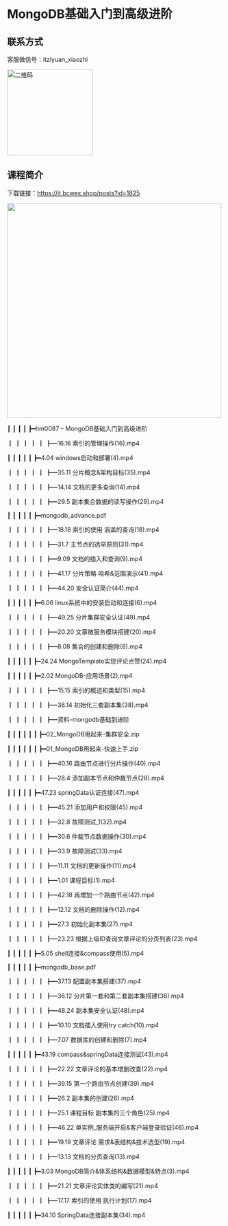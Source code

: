 # MongoDB基础入门到高级进阶

## 联系方式

客服微信号：itziyuan_xiaozhi

<img src="https://ziyuanyun.oss-cn-guangzhou.aliyuncs.com/common/20240614073449/666b82192834a.jpg" width="200" height="200" alt="二维码">

## 课程简介

下载链接：https://it.bcwex.shop/posts?id=1825

<img src="https://ziyuanyun.oss-cn-guangzhou.aliyuncs.com/yun/20240515183543/66448fff0d713.jpg" width="500" alt="">

  ┃ ┃ ┃ ┃ ┣━hm0087 &#8211; MongoDB基础入门到高级进阶

 ┃ ┃ ┃ ┃ ┃ ┣━16.16 索引的管理操作(16).mp4

 ┃ ┃ ┃ ┃ ┃ ┣━4.04 windows启动和部署(4).mp4

 ┃ ┃ ┃ ┃ ┃ ┣━35.11 分片概念&amp;架构目标(35).mp4

 ┃ ┃ ┃ ┃ ┃ ┣━14.14 文档的更多查询(14).mp4

 ┃ ┃ ┃ ┃ ┃ ┣━29.5 副本集合数据的读写操作(29).mp4

 ┃ ┃ ┃ ┃ ┃ ┣━mongodb_advance.pdf

 ┃ ┃ ┃ ┃ ┃ ┣━18.18 索引的使用 涵盖的查询(18).mp4

 ┃ ┃ ┃ ┃ ┃ ┣━31.7 主节点的选举原则(31).mp4

 ┃ ┃ ┃ ┃ ┃ ┣━9.09 文档的插入和查询(9).mp4

 ┃ ┃ ┃ ┃ ┃ ┣━41.17 分片策略 哈希&amp;范围演示(41).mp4

 ┃ ┃ ┃ ┃ ┃ ┣━44.20 安全认证简介(44).mp4

 ┃ ┃ ┃ ┃ ┃ ┣━6.06 linux系统中的安装启动和连接(6).mp4

 ┃ ┃ ┃ ┃ ┃ ┣━49.25 分片集群安全认证(49).mp4

 ┃ ┃ ┃ ┃ ┃ ┣━20.20 文章微服务模块搭建(20).mp4

 ┃ ┃ ┃ ┃ ┃ ┣━8.08 集合的创建和删除(8).mp4

 ┃ ┃ ┃ ┃ ┃ ┣━24.24 MongoTemplate实现评论点赞(24).mp4

 ┃ ┃ ┃ ┃ ┃ ┣━2.02 MongoDB-应用场景(2).mp4

 ┃ ┃ ┃ ┃ ┃ ┣━15.15 索引的概述和类型(15).mp4

 ┃ ┃ ┃ ┃ ┃ ┣━38.14 初始化三套副本集(38).mp4

 ┃ ┃ ┃ ┃ ┃ ┣━资料-mongodb基础到进阶

 ┃ ┃ ┃ ┃ ┃ ┃ ┣━02_MongoDB用起来-集群安全.zip

 ┃ ┃ ┃ ┃ ┃ ┃ ┣━01_MongoDB用起来-快速上手.zip

 ┃ ┃ ┃ ┃ ┃ ┣━40.16 路由节点进行分片操作(40).mp4

 ┃ ┃ ┃ ┃ ┃ ┣━28.4 添加副本节点和仲裁节点(28).mp4

 ┃ ┃ ┃ ┃ ┃ ┣━47.23 springData认证连接(47).mp4

 ┃ ┃ ┃ ┃ ┃ ┣━45.21 添加用户和权限(45).mp4

 ┃ ┃ ┃ ┃ ┃ ┣━32.8 故障测试_1(32).mp4

 ┃ ┃ ┃ ┃ ┃ ┣━30.6 仲裁节点数据操作(30).mp4

 ┃ ┃ ┃ ┃ ┃ ┣━33.9 故障测试(33).mp4

 ┃ ┃ ┃ ┃ ┃ ┣━11.11 文档的更新操作(11).mp4

 ┃ ┃ ┃ ┃ ┃ ┣━1.01 课程目标(1).mp4

 ┃ ┃ ┃ ┃ ┃ ┣━42.18 再增加一个路由节点(42).mp4

 ┃ ┃ ┃ ┃ ┃ ┣━12.12 文档的删除操作(12).mp4

 ┃ ┃ ┃ ┃ ┃ ┣━27.3 初始化副本集(27).mp4

 ┃ ┃ ┃ ┃ ┃ ┣━23.23 根据上级ID查询文章评论的分页列表(23).mp4

 ┃ ┃ ┃ ┃ ┃ ┣━5.05 shell连接&amp;compass使用(5).mp4

 ┃ ┃ ┃ ┃ ┃ ┣━mongodb_base.pdf

 ┃ ┃ ┃ ┃ ┃ ┣━37.13 配置副本集搭建(37).mp4

 ┃ ┃ ┃ ┃ ┃ ┣━36.12 分片第一套和第二套副本集搭建(36).mp4

 ┃ ┃ ┃ ┃ ┃ ┣━48.24 副本集安全认证(48).mp4

 ┃ ┃ ┃ ┃ ┃ ┣━10.10 文档插入使用try catch(10).mp4

 ┃ ┃ ┃ ┃ ┃ ┣━7.07 数据库的创建和删除(7).mp4

 ┃ ┃ ┃ ┃ ┃ ┣━43.19 compass&amp;springData连接测试(43).mp4

 ┃ ┃ ┃ ┃ ┃ ┣━22.22 文章评论的基本增删改查(22).mp4

 ┃ ┃ ┃ ┃ ┃ ┣━39.15 第一个路由节点创建(39).mp4

 ┃ ┃ ┃ ┃ ┃ ┣━26.2 副本集的创建(26).mp4

 ┃ ┃ ┃ ┃ ┃ ┣━25.1 课程目标 副本集的三个角色(25).mp4

 ┃ ┃ ┃ ┃ ┃ ┣━46.22 单实例_服务端开启&amp;客户端登录验证(46).mp4

 ┃ ┃ ┃ ┃ ┃ ┣━19.19 文章评论 需求&amp;表结构&amp;技术选型(19).mp4

 ┃ ┃ ┃ ┃ ┃ ┣━13.13 文档的分页查询(13).mp4

 ┃ ┃ ┃ ┃ ┃ ┣━3.03 MongoDB简介&amp;体系结构&amp;数据模型&amp;特点(3).mp4

 ┃ ┃ ┃ ┃ ┃ ┣━21.21 文章评论实体类的编写(21).mp4

 ┃ ┃ ┃ ┃ ┃ ┣━17.17 索引的使用 执行计划(17).mp4

 ┃ ┃ ┃ ┃ ┃ ┣━34.10 SpringData连接副本集(34).mp4

  